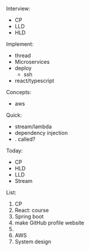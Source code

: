 Interview:
- CP
- LLD
- HLD

Implement:
- thread
- Microservices
- deploy
	- ssh
- react/typescript

Concepts:
- aws

Quick:
- stream/lambda
- dependency injection
- . called?

Today:
- CP
- HLD
- LLD
- Stream


List:
1. CP
2. React: course
3. Spring boot
4. make GitHub profile website
5. 
6. AWS
7. System design